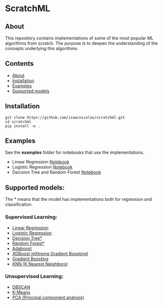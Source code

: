 # ScratchML
## About
This repository contains implementations of some of the most popular ML algorithms from scratch. The purpose is to deepen the understanding of the concepts underlying this algorithms.

## Contents
- [About](#about)
- [Installation](#installation)
- [Examples](#examples)
- [Supported models](#supported-models)

## Installation
```shell
git clone https://github.com/isaacnicolas/scratchml.git
cd scratchml
pip install -e .
```

## Examples
See the **examples** folder for notebooks that use the implementations.
- Linear Regression [Notebook](examples/LinearRegression.ipynb)
- Logistic Regression [Notebook](examples/LogisticRegression.ipynb)
- Decision Tree and Random Forest [Notebook](examples/DecisionTree.ipynb)

## Supported models:
The * means that the model has implementations both for regression and classification.
### Supervised Learning:
- [Linear Regression](scratchml/supervised_learning/linear.py)
- [Logistic Regression](scratchml/supervised_learning/linear.py)
- [Decision Tree*](scratchml/supervised_learning/tree.py)
- [Random Forest*](scratchml/supervised_learning/random_forest.py)
- [Adaboost]()
- [XGBoost (eXtreme Gradient Boosting)]()
- [Gradient Boosting]()
- [KNN (K Nearest Neighbors)]()
### Unsupervised Learning:
- [DBSCAN]()
- [K-Means]()
- [PCA (Principal component analysis)]()

